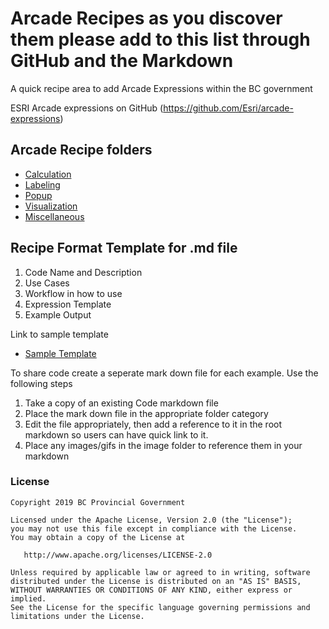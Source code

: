 # Arcade Recipes as you discover them please add to this list through GitHub and the Markdown

A quick recipe area to add Arcade Expressions within the BC government

ESRI Arcade expressions on GitHub (https://github.com/Esri/arcade-expressions)


## Arcade Recipe folders
* [Calculation](./Calculation/Calculation.md)
* [Labeling](./Labeling/Labeling.md)
* [Popup](./Popup/Popup.md)
* [Visualization](./Visualization/Visualization.md)
* [Miscellaneous](./Miscellaneous/Miscellaneous.md)


## Recipe Format Template for .md file

1. Code Name and Description
2. Use Cases
3. Workflow in how to use
4. Expression Template
5. Example Output

Link to sample template
* [Sample Template](./Popup/HTML_Popup_Customize.md)

To share code create a seperate mark down file for each example. Use the following steps
1. Take a copy of an existing Code markdown file
2. Place the mark down file in the appropriate folder category
3. Edit the file appropriately, then add a reference to it in the root markdown so users can have quick link to it.
4. Place any images/gifs in the image folder to reference them in your markdown



### License
    Copyright 2019 BC Provincial Government

    Licensed under the Apache License, Version 2.0 (the "License");
    you may not use this file except in compliance with the License.
    You may obtain a copy of the License at

       http://www.apache.org/licenses/LICENSE-2.0

    Unless required by applicable law or agreed to in writing, software
    distributed under the License is distributed on an "AS IS" BASIS,
    WITHOUT WARRANTIES OR CONDITIONS OF ANY KIND, either express or implied.
    See the License for the specific language governing permissions and
    limitations under the License.
